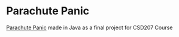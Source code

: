 # Parachute Panic
[Parachute Panic](https://www.youtube.com/watch?v=mAKXffvPPAo) made in Java as a final project for CSD207 Course
